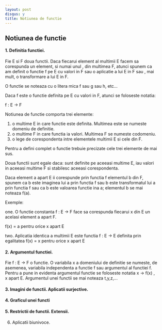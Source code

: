 ```yaml
---
layout: post
disqus: y
title: Notiunea de functie
---
```


Notiunea de functie
----------

#### 1. Definitia functiei.

Fie E si F doua functii. Daca fiecarui element al multimii E facem sa corespunda un element, si numai unul , din multimea F, atunci spunem ca am definit o functie f
pe E cu valori in F sau o aplicatie a lui E in F sau , mai mult, o transformare a lui E in F.

O functie se noteaza cu o litera mica f sau g sau h, etc...

Daca f este o functie definita pe E cu valori in F, atunci se foloseste notatia:

f : E -> F

Notiunea de functie comporta trei elemente:

1. o multime E in care functie este definita. Multimea este se numeste domeniu de definitie.
2. o multime F in care functia ia valori. Multimea F se numeste codomeniu.
3. o lege de corespondenta intre elementele multimii E si cele din F.

Pentru a defini complet o functie trebuie precizate cele trei elemente de mai sus.

Doua functii sunt egale daca: sunt definite pe aceeasi multime E, iau valori in aceeasi multime F si stabilesc aceeasi corespondenta.

Daca element a apart E ii corespunde prin functia f elementul b din F, spunem ca b este imaginea lui a prin functia f sau b este transformatul lui a prin functia f
sau ca b este valoarea functie ina a; elementul b se mai noteaza f(a).

Exemple:

one. O functie constanta f : E -> F face sa corespunda fiecarui x din E un acelasi element a apart F.

f(x) = a pentru orice x apart E

 two. Aplicatia identica a multimii E este functia f : E -> E definita prin egalitatea f(x) = x pentru orice x apart E

#### 2. Argumentul functiei.

   Fie f : E -> F o functie. O variabila x a domeniului de definitie se numeste, de asemenea, variabila independenta a functie f sau argumentul al functiei f. 
   Pentru a pune in evidenta argumentul functie se foloseste notatia x -> f(x) , x apart E. Argumentul unei functii se mai noteaza t,y,z,...
   
#### 3. Imagini de functii. Aplicatii surjective.

#### 4. Graficul unei functi

#### 5. Restrictii de functii. Extensii.

6. Aplicatii biunivoce.
